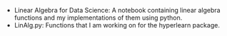 - Linear Algebra for Data Science: A notebook containing linear algebra functions and my implementations of them using python. 
- LinAlg.py: Functions that I am working on for the hyperlearn package.
